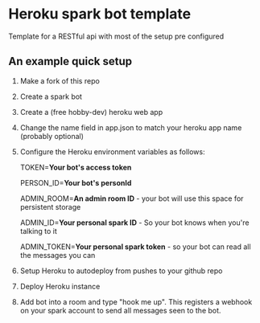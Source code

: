 # Heroku spark bot template
Template for a RESTful api with most of the setup pre configured

## An example quick setup

1. Make a fork of this repo

2. Create a spark bot

3. Create a (free hobby-dev) heroku web app

4. Change the name field in app.json to match your heroku app name (probably optional)

5. Configure the Heroku environment variables as follows:
    
    TOKEN=**Your bot's access token**
    
    PERSON_ID=**Your bot's personId**

    ADMIN_ROOM=**An admin room ID** - your bot will use this space for persistent storage

    ADMIN_ID=**Your personal spark ID** - So your bot knows when you're talking to it

    ADMIN_TOKEN=**Your personal spark token** - so your bot can read all the messages you can
    
6. Setup Heroku to autodeploy from pushes to your github repo

7. Deploy Heroku instance

8. Add bot into a room and type "hook me up". This registers a webhook on your spark account to send all messages seen to the bot.

